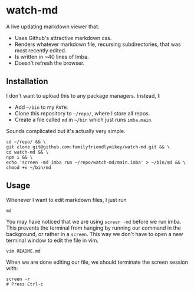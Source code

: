 # watch-md

A live updating markdown viewer that:
- Uses Github's attractive markdown css.
- Renders whatever markdown file, recursing subdirectories, that
	was most recently edited.
- Is written in ~40 lines of Imba.
- Doesn't refresh the browser.

## Installation
I don't want to upload this to any package managers.
Instead, I:

- Add `~/bin` to my `PATH`.
- Clone this repository to `~/repo/`, where I store all repos.
- Create a file called `md` in `~/bin` which just runs `imba.main`.

Sounds complicated but it's actually very simple.

```
cd ~/repo/ && \
git clone git@github.com:familyfriendlymikey/watch-md.git && \
cd watch-md && \
npm i && \
echo 'screen -md imba run ~/repo/watch-md/main.imba' > ~/bin/md && \
chmod +x ~/bin/md
```

## Usage

Whenever I want to edit markdown files, I just run

```
md
```

You may have noticed that we are using `screen -md` before we run imba.
This prevents the terminal from hanging
by running our command in the background,
or rather in a `screen`.
This way we don't have to open a new
terminal window to edit the file in vim.

```
vim README.md
```

When we are done editing our file,
we should terminate the screen session with:

```
screen -r
# Press Ctrl-c
```

